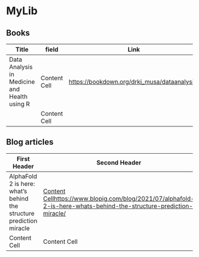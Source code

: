 # MyLib

## Books

| Title  | field | Link |
| ------------- | ------------- | ----------- |
|Data Analysis in Medicine and Health using R  | Content Cell  | https://bookdown.org/drki_musa/dataanalysis/             |
|  | Content Cell  |              |

## Blog articles

| First Header  | Second Header |
| ------------- | ------------- |
| AlphaFold 2 is here: what’s behind the structure prediction miracle  | [Content Cell](https://www.blopig.com/blog/2021/07/alphafold-2-is-here-whats-behind-the-structure-prediction-miracle/)https://www.blopig.com/blog/2021/07/alphafold-2-is-here-whats-behind-the-structure-prediction-miracle/  |
| Content Cell  | Content Cell  |
